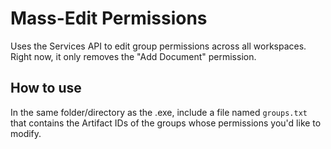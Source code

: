 # Mass-Edit Permissions
Uses the Services API to edit group permissions across all workspaces. Right now, it only removes the "Add Document" permission. 

## How to use
In the same folder/directory as the .exe, include a file named `groups.txt` that contains the Artifact IDs of the groups whose permissions you'd like to modify.

